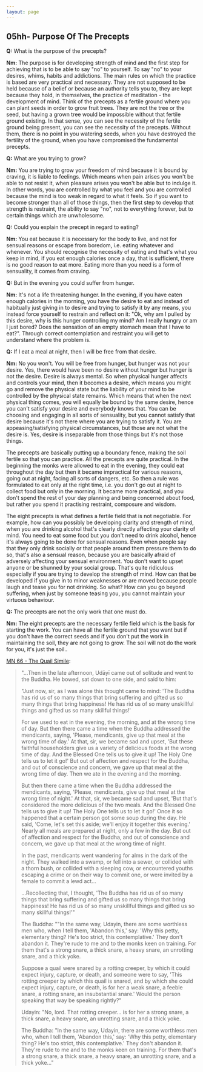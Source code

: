 ```yaml
---
layout: page
---
```


05hh- Purpose Of The Precepts
-----------------------------

**Q:** What is the purpose of the precepts?

**Nm:** The purpose is for developing strength of mind and the first
step for achieving that is to be able to say "no" to yourself. To say
"no" to your desires, whims, habits and addictions. The main rules on
which the practice is based are very practical and necessary. They are
not supposed to be held because of a belief or because an authority
tells you to, they are kept because they hold, in themselves, the
practice of meditation - the development of mind. Think of the precepts
as a fertile ground where you can plant seeds in order to grow fruit
trees. They are not the tree or the seed, but having a grown tree would
be impossible without that fertile ground existing. In that sense, you
can see the necessity of the fertile ground being present, you can see
the necessity of the precepts. Without them, there is no point in you
watering seeds, when you have destroyed the fertility of the ground,
when you have compromised the fundamental precepts.

**Q:** What are you trying to grow?

**Nm:** You are trying to grow your freedom of mind because it is bound
by craving, it is liable to feelings. Which means when pain arises you
won\'t be able to not resist it, when pleasure arises you won\'t be able
but to indulge it. In other words, you are controlled by what you feel
and you are controlled because the mind is too weak in regard to what it
feels. So if you want to become stronger than all of those things, then
the first step to develop that strength is restraint, the ability to say
"no", not to everything forever, but to certain things which are
unwholesome.

**Q:** Could you explain the precept in regard to eating?

**Nm:** You eat because it is necessary for the body to live, and not
for sensual reasons or escape from boredom, i.e. eating whatever and
whenever. You should recognise the necessity of eating and that\'s what
you keep in mind, if you eat enough calories once a day, that is
sufficient, there is no good reason to eat more. Eating more than you
need is a form of sensuality, it comes from craving.

**Q:** But in the evening you could suffer from hunger.

**Nm:** It\'s not a life threatening hunger. In the evening, if you have
eaten enough calories in the morning, you have the desire to eat and
instead of habitually just giving in to desire and trying to satisfy it
by any means, you instead force yourself to restrain and reflect on it:
"Ok, why am I pulled by this desire, why is this hunger controlling my
mind? Am I really hungry or am I just bored? Does the sensation of an
empty stomach mean that I have to eat?". Through correct contemplation
and restraint you will get to understand where the problem is.

**Q:** If I eat a meal at night, then I will be free from that desire.

**Nm:** No you won\'t. You will be free from hunger, but hunger was not
your desire. Yes, there would have been no desire without hunger but
hunger is not the desire. Desire is always mental. So when physical
hunger affects and controls your mind, then it becomes a desire, which
means you might go and remove the physical state but the liability of
your mind to be controlled by the physical state remains. Which means
that when the next physical thing comes, you will equally be bound by
the same desire, hence you can\'t satisfy your desire and everybody
knows that. You can be choosing and engaging in all sorts of sensuality,
but you cannot satisfy that desire because it\'s not there where you are
trying to satisfy it. You are appeasing/satisfying physical
circumstances, but those are not what the desire is. Yes, desire is
inseparable from those things but it\'s not those things.

The precepts are basically putting up a boundary fence, making the soil
fertile so that you can practice. All the precepts are quite practical.
In the beginning the monks were allowed to eat in the evening, they
could eat throughout the day but then it became impractical for various
reasons, going out at night, facing all sorts of dangers, etc. So then a
rule was formulated to eat only at the right time, i.e. you don\'t go
out at night to collect food but only in the morning. It became more
practical, and you don\'t spend the rest of your day planning and being
concerned about food, but rather you spend it practising restraint,
composure and wisdom.

The eight precepts is what defines a fertile field that is not
negotiable. For example, how can you possibly be developing clarity and
strength of mind, when you are drinking alcohol that\'s clearly directly
affecting your clarity of mind. You need to eat some food but you don\'t
need to drink alcohol, hence it\'s always going to be done for sensual
reasons. Even when people say that they only drink socially or that
people around them pressure them to do so, that\'s also a sensual
reason, because you are basically afraid of adversely affecting your
sensual environment. You don\'t want to upset anyone or be shunned by
your social group. That\'s quite ridiculous especially if you are trying
to develop the strength of mind. How can that be developed if you give
in to minor weaknesses or are moved because people laugh and tease you
for not drinking. So what? How can you go beyond suffering, when just by
someone teasing you, you cannot maintain your virtuous behaviour.

**Q:** The precepts are not the only work that one must do.

**Nm:** The eight precepts are the necessary fertile field which is the
basis for starting the work. You can have all the fertile ground that
you want but if you don\'t have the correct seeds and if you don\'t put
the work in maintaining the soil, they are not going to grow. The soil
will not do the work for you, it\'s just the soil..

[MN 66 - The Quail
Simile](hhttps://www.accesstoinsight.org/tipitaka/mn/mn.066.than.html):

> \"\...Then in the late afternoon, Udāyī came out of solitude and went
> to the Buddha. He bowed, sat down to one side, and said to him:
>
> \"Just now, sir, as I was alone this thought came to mind: 'The Buddha
> has rid us of so many things that bring suffering and gifted us so
> many things that bring happiness! He has rid us of so many unskillful
> things and gifted us so many skillful things!'
>
> For we used to eat in the evening, the morning, and at the wrong time
> of day. But then there came a time when the Buddha addressed the
> mendicants, saying, 'Please, mendicants, give up that meal at the
> wrong time of day.' At that, sir, we became sad and upset, 'But these
> faithful householders give us a variety of delicious foods at the
> wrong time of day. And the Blessed One tells us to give it up! The
> Holy One tells us to let it go!' But out of affection and respect for
> the Buddha, and out of conscience and concern, we gave up that meal at
> the wrong time of day. Then we ate in the evening and the morning.
>
> But then there came a time when the Buddha addressed the mendicants,
> saying, 'Please, mendicants, give up that meal at the wrong time of
> night.' At that, sir, we became sad and upset, 'But that's considered
> the more delicious of the two meals. And the Blessed One tells us to
> give it up! The Holy One tells us to let it go!' Once it so happened
> that a certain person got some soup during the day. He said, 'Come,
> let's set this aside; we'll enjoy it together this evening.' Nearly
> all meals are prepared at night, only a few in the day. But out of
> affection and respect for the Buddha, and out of conscience and
> concern, we gave up that meal at the wrong time of night.
>
> In the past, mendicants went wandering for alms in the dark of the
> night. They walked into a swamp, or fell into a sewer, or collided
> with a thorn bush, or collided with a sleeping cow, or encountered
> youths escaping a crime or on their way to commit one, or were invited
> by a female to commit a lewd act\...
>
> \...Recollecting that, I thought, 'The Buddha has rid us of so many
> things that bring suffering and gifted us so many things that bring
> happiness! He has rid us of so many unskillful things and gifted us so
> many skillful things!'\"
>
> The Buddha: \"\"In the same way, Udayin, there are some worthless men
> who, when I tell them, \'Abandon this,\' say: \'Why this petty,
> elementary thing? He\'s too strict, this contemplative.\' They don\'t
> abandon it. They\'re rude to me and to the monks keen on training. For
> them that\'s a strong snare, a thick snare, a heavy snare, an
> unrotting snare, and a thick yoke.
>
> Suppose a quail were snared by a rotting creeper, by which it could
> expect injury, capture, or death, and someone were to say, \'This
> rotting creeper by which this quail is snared, and by which she could
> expect injury, capture, or death, is for her a weak snare, a feeble
> snare, a rotting snare, an insubstantial snare.\' Would the person
> speaking that way be speaking rightly?\"
>
> Udayin: \"No, lord. That rotting creeper\... is for her a strong
> snare, a thick snare, a heavy snare, an unrotting snare, and a thick
> yoke.
>
> The Buddha: \"In the same way, Udayin, there are some worthless men
> who, when I tell them, \'Abandon this,\' say: \'Why this petty,
> elementary thing? He\'s too strict, this contemplative.\' They don\'t
> abandon it. They\'re rude to me and to the monks keen on training. For
> them that\'s a strong snare, a thick snare, a heavy snare, an
> unrotting snare, and a thick yoke\...\"
